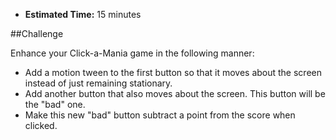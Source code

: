 * **Estimated Time:** 15 minutes

##Challenge

Enhance your Click-a-Mania game in the following manner:

* Add a motion tween to the first button so that it moves about the screen instead of just remaining stationary.
* Add another button that also moves about the screen. This button will be the "bad" one.
* Make this new "bad" button subtract a point from the score when clicked.